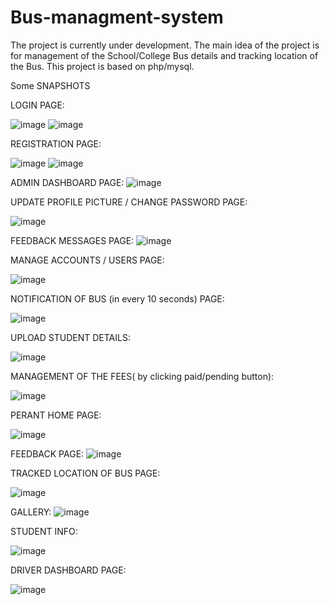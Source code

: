 # Bus-managment-system

The project is currently under development. The main idea of the project is for management of the School/College Bus details and tracking location of the Bus. This project is based on php/mysql.

Some SNAPSHOTS

LOGIN PAGE:
 

 ![image](https://github.com/pawarjay1/Bus-managment-system/assets/81229505/24693600-84b1-412a-b02c-8ea1df08c90d)
![image](https://github.com/pawarjay1/Bus-managment-system/assets/81229505/b750dc9b-e363-4387-a0fb-49d2ea336102)




REGISTRATION PAGE:
 
![image](https://github.com/pawarjay1/Bus-managment-system/assets/81229505/b495d9c7-e78c-4c23-9ec3-8edf39e2c49e)
![image](https://github.com/pawarjay1/Bus-managment-system/assets/81229505/c3d3a99a-9523-44e1-85a3-0e858427b833)

 




ADMIN DASHBOARD PAGE:
 ![image](https://github.com/pawarjay1/Bus-managment-system/assets/81229505/f418e228-16e3-47de-8301-52e49516c6b9)


UPDATE PROFILE PICTURE / CHANGE PASSWORD PAGE:
 
![image](https://github.com/pawarjay1/Bus-managment-system/assets/81229505/a720600a-bb8c-447b-9883-f6fca38f09bf)




FEEDBACK MESSAGES PAGE:
 ![image](https://github.com/pawarjay1/Bus-managment-system/assets/81229505/3e96e052-9e8b-4b99-b95a-f87c0def2ba9)


MANAGE ACCOUNTS / USERS PAGE:
 

![image](https://github.com/pawarjay1/Bus-managment-system/assets/81229505/89b64e80-9c61-4f5d-8976-b838fcc52809)




NOTIFICATION OF BUS (in every 10 seconds) PAGE:
 
![image](https://github.com/pawarjay1/Bus-managment-system/assets/81229505/33b1331e-56a9-4c8e-9c39-420b60099474)

UPLOAD STUDENT DETAILS:
 
![image](https://github.com/pawarjay1/Bus-managment-system/assets/81229505/2816a916-d1ed-4e20-84d7-f3b0aa5da55f)




MANAGEMENT OF THE FEES( by clicking paid/pending button):

 
 ![image](https://github.com/pawarjay1/Bus-managment-system/assets/81229505/aa287603-ba18-49e7-9c73-fccf11822909)


PERANT HOME PAGE:
 
![image](https://github.com/pawarjay1/Bus-managment-system/assets/81229505/e6af864a-0cf6-4d02-86a3-96c158536b92)





FEEDBACK PAGE:
![image](https://github.com/pawarjay1/Bus-managment-system/assets/81229505/de4fc506-ce99-4065-a1a6-b9e9e0c9d70e)

 

TRACKED LOCATION OF BUS PAGE:
 
![image](https://github.com/pawarjay1/Bus-managment-system/assets/81229505/fb832459-37b5-4a0f-8f48-e0847702dc32)


GALLERY:
![image](https://github.com/pawarjay1/Bus-managment-system/assets/81229505/b7c2c91c-ee89-4c43-98a6-78f94fe8a822)
 

STUDENT INFO:
 

![image](https://github.com/pawarjay1/Bus-managment-system/assets/81229505/8cc36135-f15c-410c-972e-5520ee8feb15)




DRIVER DASHBOARD PAGE:
 
![image](https://github.com/pawarjay1/Bus-managment-system/assets/81229505/ce5acb76-5aed-49b1-9d0a-451df9756857)













